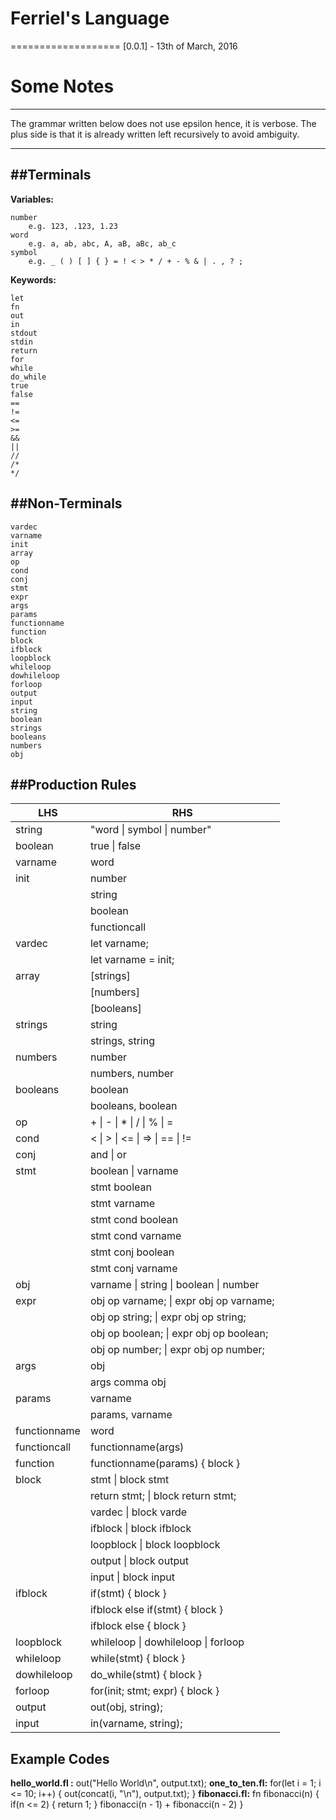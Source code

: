 # Ferriel's Language
===================
[0.0.1] - 13th of March, 2016

# Some Notes
------------
The grammar written below does not use epsilon
hence, it is verbose. The plus side is that it
is already written left recursively to avoid
ambiguity.

----------

##Terminals
-------------
**Variables:**
```
number 
	e.g. 123, .123, 1.23
word
	e.g. a, ab, abc, A, aB, aBc, ab_c
symbol 
	e.g. _ ( ) [ ] { } = ! < > * / + - % & | . , ? ;

```
**Keywords:**
```
let
fn
out
in
stdout
stdin
return
for
while
do_while
true
false
==
!=
<=
>=
&&
||
//
/*
*/
```

##Non-Terminals
-------------
```
vardec
varname
init
array
op
cond
conj
stmt
expr
args
params
functionname
function
block
ifblock
loopblock
whileloop
dowhileloop
forloop
output
input
string
boolean
strings
booleans
numbers
obj
```

##Production Rules
--------------

|LHS | RHS|
|-----|------|
|string| "word \| symbol \| number"|
|boolean| true \| false|
|varname| word|
|init| number|
||string|
||boolean|
||functioncall|
|vardec| let varname;|
||let varname = init;|
|array| [strings]|
||[numbers]|
||[booleans]|
|strings| string|
||strings, string|
|numbers|number|
||numbers, number|
|booleans| boolean|
||booleans, boolean|
|op| \+ \| \- \| \* \| / \| % \| =|
|cond|< \| > \| <= \| => \| == \| !=|
|conj|and \| or|
|stmt| boolean \| varname |
||stmt boolean|
||stmt varname|
||stmt cond boolean|
||stmt cond varname|
||stmt conj boolean|
||stmt conj varname|
|obj| varname \| string \| boolean \| number |
|expr| obj op varname; \| expr obj op varname; |
|| obj op string; \| expr obj op string; |
|| obj op boolean; \| expr obj op boolean; |
|| obj op number; \| expr obj op number; |
|args| obj |
|| args comma obj|
|params| varname |
|| params, varname|
|functionname| word |
|functioncall| functionname(args) |
|function| functionname(params) { block } |
|block| stmt \| block stmt| 
||return stmt; \| block return stmt;|
||vardec \| block varde |
||ifblock \| block ifblock |
||loopblock \| block loopblock |
||output \| block output |
||input \| block input |
|ifblock| if(stmt) { block } |
|| ifblock else if(stmt) { block } |
|| ifblock else { block } |
|loopblock| whileloop \| dowhileloop \| forloop |
|whileloop| while(stmt) { block }|
|dowhileloop| do_while(stmt) { block } |
|forloop| for(init; stmt; expr) { block }|
|output| out(obj, string); |
|input | in(varname, string); |

## Example Codes
**hello_world.fl :**
	out("Hello World\n", output.txt);
**one_to_ten.fl:**
        for(let i = 1; i <= 10; i++) {
                out(concat(i, "\n"), output.txt);
        }
**fibonacci.fl:**
        fn fibonacci(n) {
                if(n <= 2) {
                        return 1;
                } 
                fibonacci(n - 1) + fibonacci(n - 2)
        }
